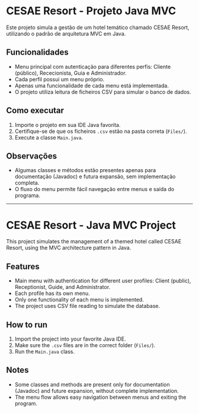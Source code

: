 # CESAE Resort - Projeto Java MVC

Este projeto simula a gestão de um hotel temático chamado CESAE Resort, utilizando o padrão de arquitetura MVC em Java.

## Funcionalidades

- Menu principal com autenticação para diferentes perfis: Cliente (público), Rececionista, Guia e Administrador.
- Cada perfil possui um menu próprio.
- Apenas uma funcionalidade de cada menu está implementada.
- O projeto utiliza leitura de ficheiros CSV para simular o banco de dados.

## Como executar

1. Importe o projeto em sua IDE Java favorita.
2. Certifique-se de que os ficheiros `.csv` estão na pasta correta (`Files/`).
3. Execute a classe `Main.java`.

## Observações

- Algumas classes e métodos estão presentes apenas para documentação (Javadoc) e futura expansão, sem implementação completa.
- O fluxo do menu permite fácil navegação entre menus e saída do programa.

-------------------------------------------------------------------------------------------------------------------------------

# CESAE Resort - Java MVC Project

This project simulates the management of a themed hotel called CESAE Resort, using the MVC architecture pattern in Java.

## Features

- Main menu with authentication for different user profiles: Client (public), Receptionist, Guide, and Administrator.
- Each profile has its own menu.
- Only one functionality of each menu is implemented.
- The project uses CSV file reading to simulate the database.

## How to run

1. Import the project into your favorite Java IDE.
2. Make sure the `.csv` files are in the correct folder (`Files/`).
3. Run the `Main.java` class.

## Notes

- Some classes and methods are present only for documentation (Javadoc) and future expansion, without complete implementation.
- The menu flow allows easy navigation between menus and exiting the program.
